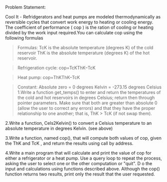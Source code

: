 Problem Statement:

Cool It - 
Refridgerators and heat pumps are modeled thermodynamically as reversible cycles that convert work energy to 
heating or cooling energy. The coefficient of performance (  cop ) is the ration of cooling or heating divided by the work
input required.You can calculate cop using the following formulas

>Formulas:
TcK  is the absolute temperature (degrees K) of the cold reservoir
ThK  is the absolute temperature (degrees K) of the hot reservoir.

>Refrigeration cycle:
cop=TcKThK−TcK 

>Heat pump:
cop=ThKThK−TcK 

>Constant:
Absolute zero = 0 degrees Kelvin = -273.15 degrees Celsius
1.Write a function get_temps() to enter and return the temperatures of the cold and hot reservoirs in degrees Celsius; 
return then through pointer parameters. Make sure that both are greater than absolute 0 (allow the user to correct any errors) 
and that they have the proper relationship to one another; that is,   ThK  >   TcK  (if not swap them).

2.Write a function, Cels2Kelvin() to convert a Celsius temperature to an absolute temperature in degrees Kelvin. (see above)

3.Write a function, named cop(), that will compute both values of cop, given the   ThK  and   TcK  , 
and return the results using call by address.

4.Write a main program that will calculate and print the value of cop for either a refrigerator or a heat pump. 
Use a query loop to repeat the process, asking the user to select one or the other computation or "quit". D
o the input and calculations using functions described above. Although the cop() function returns two results, 
print only the result that the user requested.
